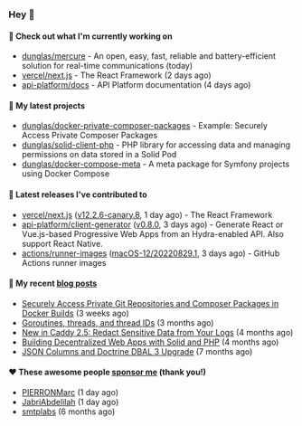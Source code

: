 ### Hey 👋

#### 👷 Check out what I'm currently working on

- [dunglas/mercure](https://github.com/dunglas/mercure) - An open, easy, fast, reliable and battery-efficient solution for real-time communications (today)
- [vercel/next.js](https://github.com/vercel/next.js) - The React Framework (2 days ago)
- [api-platform/docs](https://github.com/api-platform/docs) - API Platform documentation (4 days ago)

#### 🌱 My latest projects

- [dunglas/docker-private-composer-packages](https://github.com/dunglas/docker-private-composer-packages) - Example: Securely Access Private Composer Packages
- [dunglas/solid-client-php](https://github.com/dunglas/solid-client-php) - PHP library for accessing data and managing permissions on data stored in a Solid Pod
- [dunglas/docker-compose-meta](https://github.com/dunglas/docker-compose-meta) - A meta package for Symfony projects using Docker Compose

#### 🔭 Latest releases I've contributed to

- [vercel/next.js](https://github.com/vercel/next.js) ([v12.2.6-canary.8](https://github.com/vercel/next.js/releases/tag/v12.2.6-canary.8), 1 day ago) - The React Framework
- [api-platform/client-generator](https://github.com/api-platform/client-generator) ([v0.8.0](https://github.com/api-platform/client-generator/releases/tag/v0.8.0), 3 days ago) - Generate React or Vue.js-based Progressive Web Apps from an Hydra-enabled API. Also support React Native.
- [actions/runner-images](https://github.com/actions/runner-images) ([macOS-12/20220829.1](https://github.com/actions/runner-images/releases/tag/macOS-12%2F20220829.1), 3 days ago) - GitHub Actions runner images

#### 📜 My recent [blog posts](https://dunglas.fr)

- [Securely Access Private Git Repositories and Composer Packages in Docker Builds](https://dunglas.fr/2022/08/securely-access-private-git-repositories-and-composer-packages-in-docker-builds/) (3 weeks ago)
- [Goroutines, threads, and thread IDs](https://dunglas.fr/2022/05/goroutines-threads-and-thread-ids/) (3 months ago)
- [New in Caddy 2.5: Redact Sensitive Data from Your Logs](https://dunglas.fr/2022/04/caddy-logging-security-improvements/) (4 months ago)
- [Building Decentralized Web Apps with Solid and PHP](https://dunglas.fr/2022/04/building-decentralized-web-apps-with-solid-and-php/) (4 months ago)
- [JSON Columns and Doctrine DBAL 3 Upgrade](https://dunglas.fr/2022/01/json-columns-and-doctrine-dbal-3-upgrade/) (7 months ago)

#### ❤️ These awesome people [sponsor me](https://github.com/sponsors/dunglas) (thank you!)

- [PIERRONMarc](https://github.com/PIERRONMarc) (1 day ago)
- [JabriAbdelilah](https://github.com/JabriAbdelilah) (1 day ago)
- [smtplabs](https://github.com/smtplabs) (6 months ago)
